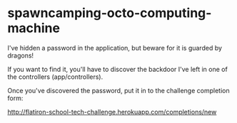 spawncamping-octo-computing-machine
===================================

I've hidden a password in the application, but beware for it is guarded by dragons!

If you want to find it, you'll have to discover the backdoor I've left in one of the controllers (app/controllers).

Once you've discovered the password, put it in to the challenge completion form:

http://flatiron-school-tech-challenge.herokuapp.com/completions/new
